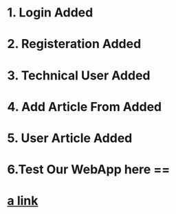 # 1. Login Added
# 2. Registeration Added
# 3. Technical User Added
# 4. Add Article From Added
# 5. User Article Added
# 6.Test Our WebApp here == 
# [a link](https://safe-spire-45434.herokuapp.com/)